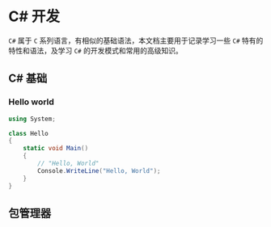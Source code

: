 # C# 开发

`C#` 属于 `C` 系列语言，有相似的基础语法，本文档主要用于记录学习一些 `C#` 特有的特性和语法，及学习 `C#` 的开发模式和常用的高级知识。

## C# 基础

### Hello world

```cs
using System;

class Hello
{
    static void Main()
    {
        // "Hello, World"
        Console.WriteLine("Hello, World");
    }
}
```

## 包管理器
